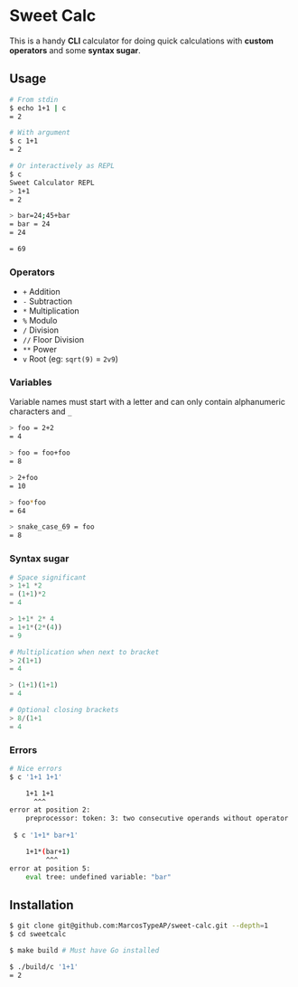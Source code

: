 # Sweet Calc

This is a handy **CLI** calculator for doing quick calculations with **custom operators** and some **syntax sugar**.

## Usage
```bash
# From stdin
$ echo 1+1 | c
= 2

# With argument
$ c 1+1
= 2

# Or interactively as REPL
$ c
Sweet Calculator REPL
> 1+1
= 2

> bar=24;45+bar
= bar = 24
= 24

= 69
```
### Operators

- `+` Addition
- `-` Subtraction
- `*` Multiplication
- `%` Modulo
- `/` Division
- `//` Floor Division
- `**` Power
- `v` Root (eg: `sqrt(9)` = `2v9`)

### Variables

Variable names must start with a letter and can only contain alphanumeric characters and `_`
```bash
> foo = 2+2
= 4

> foo = foo+foo
= 8

> 2+foo
= 10

> foo*foo
= 64

> snake_case_69 = foo
= 8
```
### Syntax sugar
```python
# Space significant
> 1+1 *2
= (1+1)*2
= 4

> 1+1* 2* 4
= 1+1*(2*(4))
= 9

# Multiplication when next to bracket
> 2(1+1)
= 4

> (1+1)(1+1)
= 4

# Optional closing brackets
> 8/(1+1
= 4
```
### Errors
```bash
# Nice errors
$ c '1+1 1+1'

    1+1 1+1
      ^^^
error at position 2:
    preprocessor: token: 3: two consecutive operands without operator
    
 $ c '1+1* bar+1'

    1+1*(bar+1)
         ^^^
error at position 5:
    eval tree: undefined variable: "bar"
```

## Installation
```bash
$ git clone git@github.com:MarcosTypeAP/sweet-calc.git --depth=1
$ cd sweetcalc

$ make build # Must have Go installed

$ ./build/c '1+1'
= 2
```
